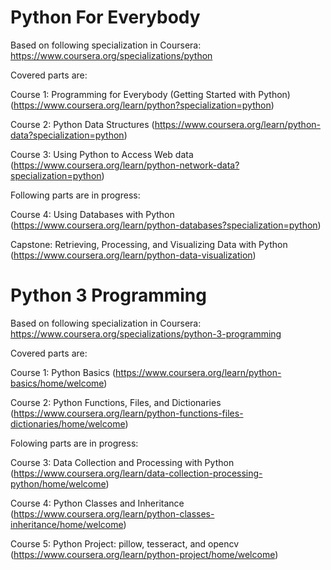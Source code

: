 # Python For Everybody
Based on following specialization in Coursera: https://www.coursera.org/specializations/python

Covered parts are:

Course 1: Programming for Everybody (Getting Started with Python) (https://www.coursera.org/learn/python?specialization=python)

Course 2: Python Data Structures (https://www.coursera.org/learn/python-data?specialization=python)

Course 3: Using Python to Access Web data (https://www.coursera.org/learn/python-network-data?specialization=python)

Following parts are in progress:

Course 4: Using Databases with Python (https://www.coursera.org/learn/python-databases?specialization=python)

Capstone: Retrieving, Processing, and Visualizing Data with Python (https://www.coursera.org/learn/python-data-visualization)

# Python 3 Programming

Based on following specialization in Coursera: https://www.coursera.org/specializations/python-3-programming

Covered parts are:

Course 1: Python Basics (https://www.coursera.org/learn/python-basics/home/welcome)

Course 2: Python Functions, Files, and Dictionaries (https://www.coursera.org/learn/python-functions-files-dictionaries/home/welcome)

Folowing parts are in progress:

Course 3: Data Collection and Processing with Python (https://www.coursera.org/learn/data-collection-processing-python/home/welcome)

Course 4: Python Classes and Inheritance (https://www.coursera.org/learn/python-classes-inheritance/home/welcome)

Course 5: Python Project: pillow, tesseract, and opencv (https://www.coursera.org/learn/python-project/home/welcome)
